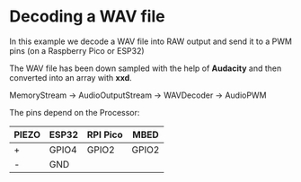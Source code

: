 # Decoding a WAV file

In this example we decode a WAV file into RAW output and send it to a PWM pins (on a Raspberry Pico or ESP32)

The WAV file has been down sampled with the help of __Audacity__ and then converted into an array with __xxd__. 

MemoryStream -> AudioOutputStream -> WAVDecoder -> AudioPWM

The pins depend on the Processor:

| PIEZO   |  ESP32       | RPI Pico      | MBED         |
| --------| -------------|---------------|--------------|
| +       |  GPIO4       | GPIO2         | GPIO2        |
| -       |  GND         |               |              |

